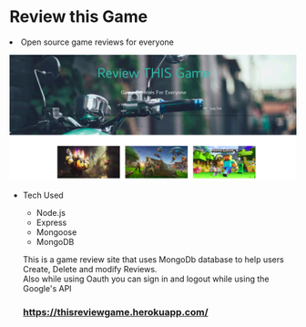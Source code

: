 # Review this Game

<li> Open source game reviews for everyone

![website](public/images/reviewthisgame.png)

* Tech Used
    * Node.js
    * Express
    * Mongoose
    * MongoDB
  <p>This is a game review site that uses MongoDb database to help users Create, Delete and modify Reviews.<br> Also while using Oauth you can sign in and logout while using the Google's API

  ### https://thisreviewgame.herokuapp.com/



